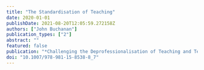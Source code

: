 ```yaml
---
title: "The Standardisation of Teaching"
date: 2020-01-01
publishDate: 2021-08-20T12:05:59.272158Z
authors: ["John Buchanan"]
publication_types: ["2"]
abstract: ""
featured: false
publication: "*Challenging the Deprofessionalisation of Teaching and Teachers*"
doi: "10.1007/978-981-15-8538-8_7"
---
```



